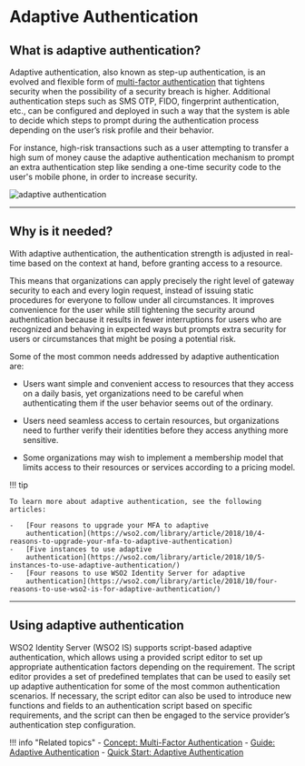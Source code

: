 # Adaptive Authentication

## What is adaptive authentication?

Adaptive authentication, also known as step-up authentication, is an evolved and flexible form of [multi-factor authentication](../multi-factor-authentication) that tightens security when the possibility of a security breach is higher. Additional authentication steps such as SMS OTP, FIDO, fingerprint authentication, etc., can be configured and deployed in such a way that the system is able to decide which steps to prompt during the authentication process depending on the user’s risk profile and their behavior.  

For instance, high-risk transactions such as a user attempting to transfer a high sum of money cause the adaptive authentication mechanism to prompt an extra authentication step like sending a one-time security code to the user's mobile phone, in order to increase security.

![adaptive authentication](../../../assets/img/concepts/adaptive-authentication.png)

---

## Why is it needed?

With adaptive authentication, the authentication strength is adjusted in real-time based on the context at hand, before granting access to a resource. 

This means that organizations can apply precisely the right level of gateway security to each and every login request, instead of issuing static procedures for everyone to follow under all circumstances. It improves convenience for the user while still tightening the security around authentication because it results in fewer interruptions for users who are recognized and behaving in expected ways but prompts extra security for users or circumstances that might be posing a potential risk. 

Some of the most common needs addressed by adaptive authentication are:

- Users want simple and convenient access to resources that they access on a daily basis, yet organizations need to be careful when authenticating them if the user behavior seems out of the ordinary. 

- Users need seamless access to certain resources, but organizations need to further verify their identities before they access anything more sensitive. 

- Some organizations may wish to implement a membership model that limits access to their resources or services according to a pricing model. 


!!! tip
    
    To learn more about adaptive authentication, see the following articles:
    
    -   [Four reasons to upgrade your MFA to adaptive
        authentication](https://wso2.com/library/article/2018/10/4-reasons-to-upgrade-your-mfa-to-adaptive-authentication)
    -   [Five instances to use adaptive
        authentication](https://wso2.com/library/article/2018/10/5-instances-to-use-adaptive-authentication/)
    -   [Four reasons to use WSO2 Identity Server for adaptive
        authentication](https://wso2.com/library/article/2018/10/four-reasons-to-use-wso2-is-for-adaptive-authentication/)

---

## Using adaptive authentication

WSO2 Identity Server (WSO2 IS) supports script-based adaptive authentication, which allows using a provided script editor to set up appropriate authentication factors depending on the requirement. The script editor provides a set of predefined templates that can be used to easily set up adaptive authentication for some of the most common authentication scenarios. If necessary, the script editor can also be used to introduce new functions and fields to an authentication script based on specific requirements, and the script can then be engaged to the service provider’s authentication step configuration.

!!! info "Related topics"
    - [Concept: Multi-Factor Authentication](../multi-factor-authentication)
    - [Guide: Adaptive Authentication](../../../guides/adaptive-auth/configure-adaptive-auth)
    - [Quick Start: Adaptive Authentication](../../../quick-starts/adaptive-auth-overview)



